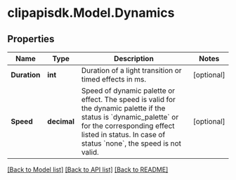 # clipapisdk.Model.Dynamics

## Properties

Name | Type | Description | Notes
------------ | ------------- | ------------- | -------------
**Duration** | **int** | Duration of a light transition or timed effects in ms. | [optional] 
**Speed** | **decimal** | Speed of dynamic palette or effect. The speed is valid for the dynamic palette if the status is &#x60;dynamic_palette&#x60; or for the corresponding effect listed in status. In case of status &#x60;none&#x60;, the speed is not valid.  | [optional] 

[[Back to Model list]](../README.md#documentation-for-models) [[Back to API list]](../README.md#documentation-for-api-endpoints) [[Back to README]](../README.md)

